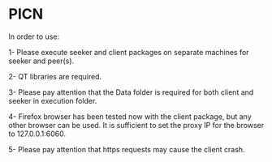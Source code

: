 # PICN

In order to use:

1- Please execute seeker and client packages on separate machines for seeker and peer(s).

2- QT libraries are required.

3- Please pay attention that the Data folder is required for both client and seeker in execution folder.

4- Firefox browser has been tested now with the client package, but any other browser can be used. 
   It is sufficient to set the proxy IP for the browser to 127.0.0.1:6060. 

5- Please pay attention that https requests may cause the client crash.
